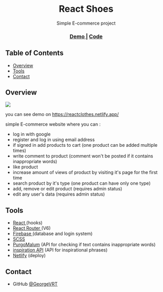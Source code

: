 <h1 align="center">React Shoes</h1>

<div align="center">
    Simple E-commerce project
</div>

<div align="center">
  <h3>
    <a href="https://reactshoes.netlify.app/">
      Demo
    </a>
    <span> | </span>
    <a href="https://github.com/GeorgeVRT/ReactShoes">
      Code
    </a>
  </h3>
</div>

## Table of Contents

-   [Overview](#overview)
-   [Tools](#tools)
-   [Contact](#contact)

## Overview

<a align="center" href="https://reactshoes.netlify.app/">
    <img src="https://screenshot-proxy.netlify.app/f_avif,w_336/https://d33wubrfki0l68.cloudfront.net/62efbb2d657d69175957acac/screenshot_2022-08-07-13-17-21-0000.png">
</a>

you can see demo on https://reactclothes.netlify.app/

simple E-commerce website where you can :

-   log in with google
-   register and log in using email address
-   if signed in add products to cart (one product can be added multiple times)
-   write comment to product (comment won't be posted if it contains inappropriate words)
-   like product
-   increase amount of views of product by visiting it's page for the first time
-   search product by it's type (one product can have only one type)
-   add, remove or edit product (requires admin status)
-   edit any user's data (requires admin status)

## Tools

-   <a href="https://reactjs.org/"> React </a> (hooks)
-   <a href="https://reactrouter.com/docs/en/v6/getting-started"> React Router </a> (V6)
-   <a href="https://firebase.google.com/docs/firestore"> Firebase </a> (database and login system)
-   <a href="https://sass-lang.com/"> SCSS </a>
-   <a href="https://www.purgomalum.com/">PurgoMalum</a> (API for checking if text contains inappropriate words)
-   <a href="https://api.goprogram.ai/inspiration/docs/">inspiration API</a> (API for inspirational phrases)
-   <a href="https://www.netlify.com/">Netlify</a> (deploy)

## Contact

-   GitHub [@GeorgeVRT](https://github.com/GeorgeVRT)
